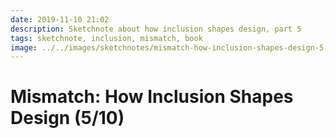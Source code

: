 ```yaml
---
date: 2019-11-10 21:02
description: Sketchnote about how inclusion shapes design, part 5
tags: sketchnote, inclusion, mismatch, book
image: ../../images/sketchnotes/mismatch-how-inclusion-shapes-design-5-small.jpg
---
```


# Mismatch: How Inclusion Shapes Design (5/10)
